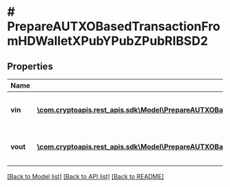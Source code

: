 # # PrepareAUTXOBasedTransactionFromHDWalletXPubYPubZPubRIBSD2

## Properties

Name | Type | Description | Notes
------------ | ------------- | ------------- | -------------
**vin** | [**\com.cryptoapis.rest_apis.sdk\Model\PrepareAUTXOBasedTransactionFromHDWalletXPubYPubZPubRIBSD2VinInner[]**](PrepareAUTXOBasedTransactionFromHDWalletXPubYPubZPubRIBSD2VinInner.md) | Represents the transaction inputs. |
**vout** | [**\com.cryptoapis.rest_apis.sdk\Model\PrepareAUTXOBasedTransactionFromHDWalletXPubYPubZPubRIBSD2VoutInner[]**](PrepareAUTXOBasedTransactionFromHDWalletXPubYPubZPubRIBSD2VoutInner.md) | Represents the transaction outputs. |

[[Back to Model list]](../../README.md#models) [[Back to API list]](../../README.md#endpoints) [[Back to README]](../../README.md)
